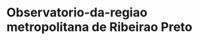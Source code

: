 # Observatorio-da-regiao metropolitana de Ribeirao Preto

[Produtos mais importados pela RMRP de 2016 a 2020]: https://public.tableau.com/views/ProdutosmaisimportadospelaRMRP2016-20201/ProdutosmaisimportadosnaRMRP-painel?:language=pt-BR&:sid=&:display_count=n&:origin=viz_share_link

[Produtos mais exportados pela RMRP de 2016 a 2020]: https://public.tableau.com/views/ProdutosmaisexportadosanaRMRP2016-20201/ProdutosmaisexportadosnaRMRP-painel?:language=en-US&:sid=&:display_count=n&:origin=viz_share_link

[Importação em Kg liquído e produto importado RMRP 2016-20201]: https://public.tableau.com/views/ImportaoemKgliqudoeprodutoimportadoRMRP2016-20201/ImportaesKgmunicpiosdaRMRP?:language=pt-BR&:sid=&:display_count=n&:origin=viz_share_link

[Exportação em Kg Líquido RMRP 2016-20201]: https://public.tableau.com/views/ExportaoemKgLquidoRMRP2016-20201/ExportaesemKgmunicipiosdaRMRP?:language=pt-BR&:sid=&:display_count=n&:origin=viz_share_link

[Importação em US$ RMRP 2016-2020]: https://public.tableau.com/views/ImportaoemUSRMRP2016-20201/ImportaesemUSRMRP?:language=pt-BR&:sid=&:display_count=n&:origin=viz_share_link

[Exportação em US$ RMRP 2016-2020]: https://public.tableau.com/views/ExportaoRMRP2016-20201/ExportaesemUSRMRP?:language=pt-BR&:sid=&:display_count=n&:origin=viz_share_link

[Receitas Municipais por ano na Região Metropolitana de Ribeirão Preto 2017-2020]: https://public.tableau.com/views/ReceitasMunicipaisSP2017-2020/Painel1?:language=pt-BR&:sid=&:display_count=n&:origin=viz_share_link








